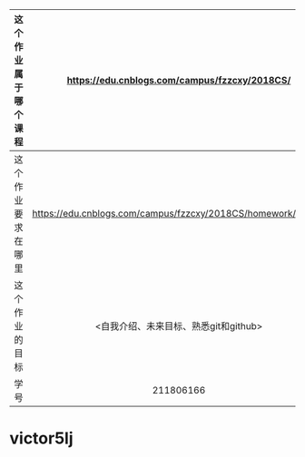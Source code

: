 | 这个作业属于哪个课程 | https://edu.cnblogs.com/campus/fzzcxy/2018CS/ |
| :-----------------: |:---------------: |
| 这个作业要求在哪里| https://edu.cnblogs.com/campus/fzzcxy/2018CS/homework/11708 |
| 这个作业的目标 | <自我介绍、未来目标、熟悉git和github> |
| 学号 | 211806166|# victor5lj
# victor5lj
